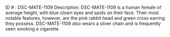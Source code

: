 ID # : DSC-MATE-1109
Description: DSC-MATE-1109 is a human female of average height, with blue clown eyes and spots on their face. Their most notable features, however, are the pink rabbit head and green cross earring they possess. DSC-MATE-1109 also wears a silver chain and is frequently seen smoking a cigarette.
